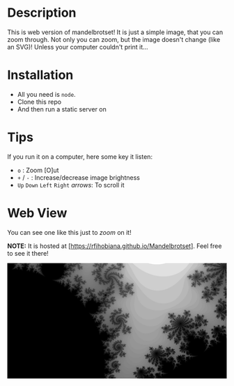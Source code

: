 # Description

This is web version of mandelbrotset!
It is just a simple image, that you can zoom through. Not only you can zoom, but the image doesn't change (like an SVG)! Unless your computer couldn't print it... 

# Installation 

* All you need is `node`.
* Clone this repo
* And then run a static server on

# Tips

If you run it on a computer, here some key it listen:
- `o` : Zoom [O]ut
- `+` / `-` : Increase/decrease image brightness
- `Up` `Down` `Left` `Right` *arrows*: To scroll it


# Web View

You can see one like this just to *zoom* on it!

**NOTE:** It is hosted at [https://rfihobiana.github.io/Mandelbrotset]. Feel free to see it there!

![mandel preview](./image/mandel_preview.jpeg)

